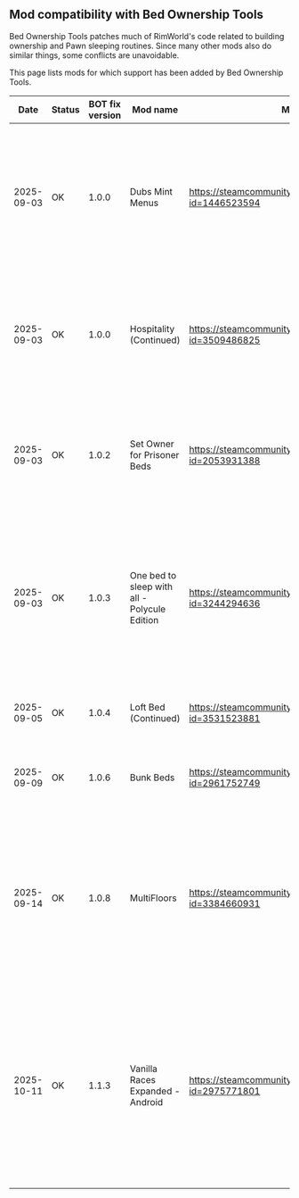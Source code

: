 ## Mod compatibility with Bed Ownership Tools

Bed Ownership Tools patches much of RimWorld's code related to building ownership and Pawn sleeping routines.
Since many other mods also do similar things, some conflicts are unavoidable.

This page lists mods for which support has been added by Bed Ownership Tools.

| Date       | Status | BOT fix version | Mod name                                     | Mod URL                                                           | Remarks                                                                                                                                                                                |
|------------|--------|-----------------|----------------------------------------------|-------------------------------------------------------------------|----------------------------------------------------------------------------------------------------------------------------------------------------------------------------------------|
| 2025-09-03 | OK     | 1.0.0           | Dubs Mint Menus                              | https://steamcommunity.com/sharedfiles/filedetails/?id=1446523594 | No patches. BOT's assignment group feature should work with most UI mods that lightly augment the vanilla assignment dialog.                                                           |
| 2025-09-03 | OK     | 1.0.0           | Hospitality (Continued)                      | https://steamcommunity.com/sharedfiles/filedetails/?id=3509486825 | BOT adds a Harmony patch against Hospitality's code. BOT locks out its features from being used on guest beds.                                                                         |
| 2025-09-03 | OK     | 1.0.2           | Set Owner for Prisoner Beds                  | https://steamcommunity.com/sharedfiles/filedetails/?id=2053931388 | No patches. BOT only touches assignment candidate lists for non-prisoner, non-medical beds as of v1.0.2.                                                                               |
| 2025-09-03 | OK     | 1.0.3           | One bed to sleep with all - Polycule Edition | https://steamcommunity.com/sharedfiles/filedetails/?id=3244294636 | BOT adds Harmony patches and remote calls against OBTSWA's code. BOT locks out the communal bed feature when polyamory mode is enabled on a bed.                                       |
| 2025-09-05 | OK     | 1.0.4           | Loft Bed (Continued)                         | https://steamcommunity.com/sharedfiles/filedetails/?id=3531523881 | BOT adds Harmony patches against Loft Bed.                                                                                                                                             |
| 2025-09-09 | OK     | 1.0.6           | Bunk Beds                                    | https://steamcommunity.com/sharedfiles/filedetails/?id=2961752749 | BOT adds Harmony patches and a remote call against Bunk Beds.                                                                                                                          |
| 2025-09-14 | OK     | 1.0.8           | MultiFloors                                  | https://steamcommunity.com/sharedfiles/filedetails/?id=3384660931 | BOT adds Harmony patches and remote calls against MultiFloors. Colonists will prioritize beds by assignment group priority, then communal beds by floor distance.                      |
| 2025-10-11 | OK     | 1.1.3           | Vanilla Races Expanded - Android             | https://steamcommunity.com/sharedfiles/filedetails/?id=2975771801 | BOT adds Harmony patches, def patches, and remote calls against VRE Android. BOT implements communal designation, pinned assignments, and assignment groups for android stands.        |
